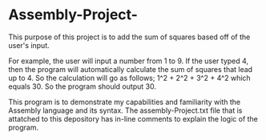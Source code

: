 # Assembly-Project-
This purpose of this project is to add the sum of squares based off 
of the user's input. 

For example,
    the user will input a number from 1 to 9.
    If the user typed 4, then the program will automatically
    calculate the sum of squares that lead up to 4.
    So the calculation will go as follows;
    1^2 + 2^2 + 3^2 + 4^2 which equals 30.
    So the program should output 30. 

This program is to demonstrate my capabilities and familiarity
with the Assembly language and its syntax.
The assembly-Project.txt file that is attatched to this depository 
has in-line comments to explain the logic of the program.
